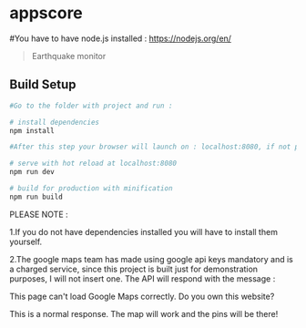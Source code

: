 # appscore
#You have to have node.js installed :
 https://nodejs.org/en/


> Earthquake monitor 

## Build Setup

``` bash
#Go to the folder with project and run : 

# install dependencies
npm install

#After this step your browser will launch on : localhost:8080, if not please navigate there .

# serve with hot reload at localhost:8080
npm run dev

# build for production with minification
npm run build
```

PLEASE NOTE : 

1.If you do not have dependencies installed you will have to install them yourself.

2.The google maps team has made using google api keys mandatory and is a charged service, since this project is built just for demonstration purposes, I will not insert one. 
 The API will respond with the message :

  This page can't load Google Maps correctly.
    Do you own this website?

This is a normal response. The map will work and the pins will be there!
